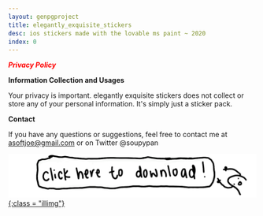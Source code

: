 ```yaml
---
layout: genpgproject
title: elegantly_exquisite_stickers
desc: ios stickers made with the lovable ms paint ~ 2020
index: 0
---
```





<span style="color: red"> <b> *Privacy Policy* </b> </span>



<b> Information Collection and Usages </b>

Your privacy is important.
elegantly exquisite stickers does not collect or store any of your personal information. It's simply just a sticker pack.



<b> Contact </b>

If you have any questions or suggestions, feel free to contact me at asoftjoe@gmail.com or on Twitter @soupypan








[![downloadimg](/assets/miscimages/eesdownload.png){:class = "illimg"}](https://apps.apple.com/us/app/elegantly-exquisite-stickers/id1523558259)
